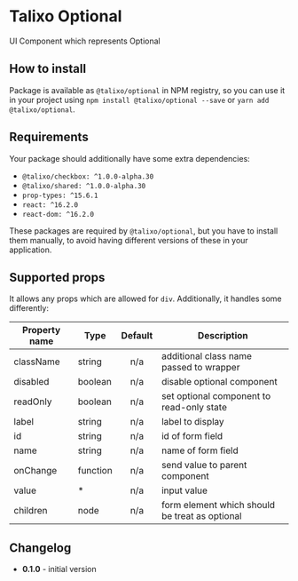 # Talixo Optional

UI Component which represents Optional

## How to install

Package is available as `@talixo/optional` in NPM registry, so you can use it in your project
using `npm install @talixo/optional --save` or `yarn add @talixo/optional`.

## Requirements

Your package should additionally have some extra dependencies:

- `@talixo/checkbox: ^1.0.0-alpha.30`
- `@talixo/shared: ^1.0.0-alpha.30`
- `prop-types: ^15.6.1`
- `react: ^16.2.0`
- `react-dom: ^16.2.0`

These packages are required by `@talixo/optional`, but you have to install them manually,
to avoid having different versions of these in your application.

## Supported props

It allows any props which are allowed for `div`. Additionally, it handles some differently:

Property name | Type             | Default | Description                    
--------------|------------------|:-------:|--------------------------------
className     | string           | n/a     | additional class name passed to wrapper
disabled      | boolean          | n/a     | disable optional component
readOnly      | boolean          | n/a     | set optional component to read-only state
label         | string           | n/a     | label to display
id            | string           | n/a     | id of form field
name          | string           | n/a     | name of form field
onChange      | function         | n/a     | send value to parent component
value         | *                | n/a     | input value
children      | node             | n/a     | form element which should be treat as optional

## Changelog

- **0.1.0** - initial version
